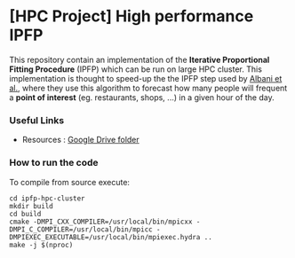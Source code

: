 # [HPC Project] High performance IPFP

This repository contain an implementation of the **Iterative Proportional Fitting Procedure** (IPFP) which can be run on large HPC cluster.
This implementation is thought to speed-up the the IPFP step used by [Albani et al.](https://www.nature.com/articles/s41598-021-88281-w#citeas), where they use this algorithm to forecast how many people will frequent a **point of interest** (eg. restaurants, shops, ...) in a given hour of the day.

### Useful Links

- Resources : [Google Drive folder](https://drive.google.com/drive/folders/1l0M-Kd9Mqq0Dy5ns5Z3sh17xlMcemMrd?usp=sharing)

### How to run the code

To compile from source execute:

```
cd ipfp-hpc-cluster
mkdir build
cd build
cmake -DMPI_CXX_COMPILER=/usr/local/bin/mpicxx -DMPI_C_COMPILER=/usr/local/bin/mpicc -DMPIEXEC_EXECUTABLE=/usr/local/bin/mpiexec.hydra ..
make -j $(nproc)
```

